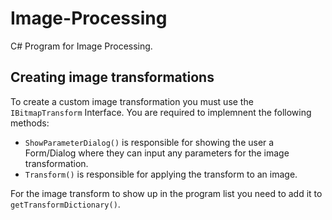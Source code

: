 Image-Processing
================

C# Program for Image Processing.

Creating image transformations
------------------------------

To create a custom image transformation you must use the `IBitmapTransform` Interface. You are required to implemnent the following methods: 
* `ShowParameterDialog()` is responsible for showing the user a Form/Dialog where they can input any parameters for the image transformation.
* `Transform()` is responsible for applying the transform to an image.

For the image transform to show up in the program list you need to add it to `getTransformDictionary()`.